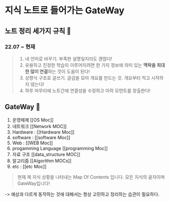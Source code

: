 


# 지식 노트로 들어가는 GateWay


## 노트 정리 세가지 규칙 🌱

### 22.07 ~ 현재

> 1. 내 언어로 바꾸기. 부족한 설명일지라도 괜찮다!
> 2. 유용하고 진정한 학습이 이루어지려면 한 가지 정보에 의미 있는 **맥락을 최대한 많이 연결**하는 것이 도움이 된다!
> 3. 상향식 구조로 글쓰기. 글감을 모아 개요를 만드는 것. 개요부터 적고 시작하지 않는다!
> 4. 하루 마무리에 노트간에 연결성을 수정하고 아하 모먼트를 창출한다!

## GateWay 🚪


 1. 운영체제 [[OS Moc]]         
 2. 네트워크 [[Network MOC]]            
 3. Hardware : [[Hardware Moc]]
 4. software : [[software Moc]]
 5. Web : [[WEB Moc]]
 6. progamming Language [[programming Moc]]    
 7. 자료 구조 [[data_structure MOC]]    
 8. 알고리즘  [[Algorithm MOCs]]
 9. etc : [[etc Moc]]


> 현재 제 지식 상황을 나타내는 Map Of Contents 입니다. 모든 지식의 골자이며 GateWay입니다!


-> 예상과 다르게 동작하는 것에 대해서는 항상 고민하고 정리하는 습관이 필요하다.






